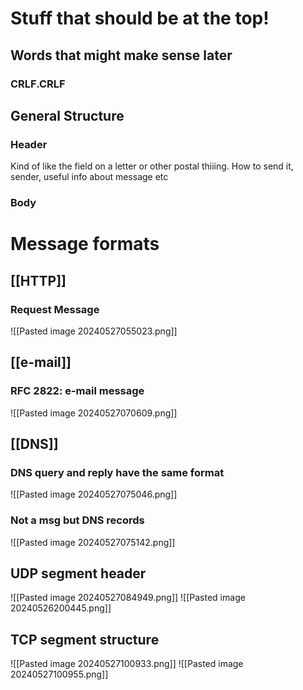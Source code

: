 # Stuff that should be at the top!
## Words that might make sense later
###  CRLF.CRLF

## General Structure
### Header
Kind of like the field on a letter or other postal thiiing. How to send it, sender, useful info about message etc

### Body


# Message formats
## [[HTTP]]
### Request Message
![[Pasted image 20240527055023.png]]


## [[e-mail]]

### RFC 2822: e-mail message 
![[Pasted image 20240527070609.png]]

## [[DNS]]
### DNS query and reply have the same format
![[Pasted image 20240527075046.png]]
### Not a msg but DNS records
![[Pasted image 20240527075142.png]]
## UDP segment header
![[Pasted image 20240527084949.png]]
![[Pasted image 20240526200445.png]]

## TCP segment structure
![[Pasted image 20240527100933.png]]
![[Pasted image 20240527100955.png]]
